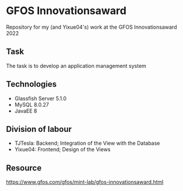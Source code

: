 # GFOS Innovationsaward
Repository for my (and Yixue04's) work at the GFOS Innovationsaward 2022

## Task
The task is to develop an application management system

## Technologies
- Glassfish Server 5.1.0
- MySQL 8.0.27
- JavaEE 8

## Division of labour
- TJTesla: Backend; Integration of the View with the Database
- Yixue04: Frontend; Design of the Views

## Resource
https://www.gfos.com/gfos/mint-lab/gfos-innovationsaward.html
